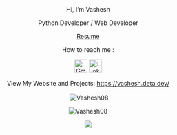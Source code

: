 
 
<div align="center">
 Hi, I’m Vashesh

Python Developer / Web Developer

<a href="https://vashesh.deta.dev/resume"  target="_blank" rel="noopener noreferrer"> Resume </a>

 How to reach me :

  <a href="mailto:vashesh2001@gmail.com" target="_blank" rel="noopener noreferrer"><img src="https://vashesh.deta.dev/static/Gmail.png" alt="Gmail" style="height:30px;"></a>
  <a href="https://www.linkedin.com/in/vashesh-jogani" target="_blank" rel="noopener noreferrer"><img src="https://vashesh.deta.dev/static/Linkedin.png" alt="LinkedIn" style="height:30px;"></a>
  
View My Website and Projects: 
<a href="https://vashesh.deta.dev/"  target="_blank" rel="noopener noreferrer"> https://vashesh.deta.dev/</a>

<!--a href="https://personal-portfolio-website-lon7.onrender.com"  target="_blank" rel="noopener noreferrer"> https://personal-portfolio-website-lon7.onrender.com</a


<p><img align="center" src="https://github-readme-stats-one-khaki.vercel.app/api/top-langs?username=Vashesh08&show_icons=true&locale=en" alt="Vashesh08" /></p>
![GitHub stats](https://github-readme-stats-one-khaki.vercel.app/api?username=Vashesh08&show_icons=true&theme=tokyonight)
![Top Langs](https://github-readme-stats-one-khaki.vercel.app/api/top-langs/?username=Vashesh08&theme=tokyonight)
-->

<div align="center">
<p>&nbsp;<img align="center" src="https://github-readme-stats-one-khaki.vercel.app/api?username=Vashesh08&show_icons=true&locale=en" alt="Vashesh08" /></p>

<p><img align="center" src="https://github-readme-streak-stats.herokuapp.com/?user=Vashesh08&" alt="Vashesh08" /></p>

![](https://komarev.com/ghpvc/?username=Vashesh08&color=brightgreen&style=flat)

<!---
Vashesh08/Vashesh08 is a ✨ special ✨ repository because its `README.md` (this file) appears on your GitHub profile.
You can click the Preview link to take a look at your changes.
--->
